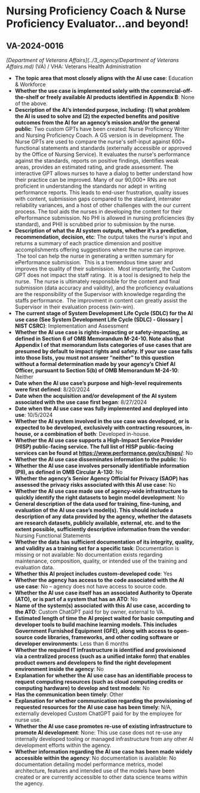 # Nursing Proficiency Coach & Nurse Proficiency Evaluator...and beyond!
## VA-2024-0016
_[Department of Veterans Affairs](../3_agency/Department of Veterans Affairs.md)_ (VA) / VHA: Veterans Health Administration


+ **The topic area that most closely aligns with the AI use case**: Education & Workforce
+ **Whether the use case is implemented solely with the commercial-off-the-shelf or freely available AI products identified in Appendix B**: None of the above.
+ **Description of the AI’s intended purpose, including: (1) what problem the AI is used to solve and (2) the expected benefits and positive outcomes from the AI for an agency’s mission and/or the general public**: Two custom GPTs have been created: Nurse Proficiency Writer and Nursing Proficiency Coach.  A GS version is in development.  The Nurse GPTs are used to compare the nurse's self-input against 600+ functional statements and standards (externally accessible or approved by the Office of Nursing Service).  It evaluates the nurse's performance against the standards, reports on positive findings, identifies weak areas, provides an estimated rating, and grade assessment.  The interactive GPT allows nurses to have a dialog to better understand how their practice can be improved.   Many of our 90,000+ RNs are not proficient in understanding the standards nor adept in writing performance reports. This leads to end-user frustration, quality issues with content, submission gaps compared to the standard, interrater reliability variances, and a host of other challenges with the our current process. The tool aids the nurses in developing the content for their ePerformance submission.  No PHI is allowed in nursing proficiencies (by standard), and PHII is scrubbed prior to submission by the nurse.
+ **Description of what the AI system outputs, whether it’s a prediction, recommendation, decision, etc**: The output takes the nurse's input and returns a summary of each practice dimension and positive accomplishments offering suggestions where the nurse can improve.  The tool can help the nurse in generating a written summary for ePerformance submission.  This is a tremendous time saver and improves the quality of their submission.  Most importantly, the Custom GPT does not impact the staff rating.  It is a tool is designed to help the nurse.  The nurse is ultimately responsible for the content and final submission (data accuracy and validity), and the proficiency evaluations are the responsibility of the Supervisor with knowledge regarding the staffs performance.  The improvment in content can greatly assist the Supervisor in their evaluation process (win-win).
+ **The current stage of System Development Life Cycle (SDLC) for the AI use case (See System Development Life Cycle (SDLC) - Glossary | NIST CSRC)**: Implementation and Assessment
+ **Whether the AI use case is rights-impacting or safety-impacting, as defined in Section 6 of OMB Memorandum M-24-10. Note also that Appendix I of that memorandum lists categories of use cases that are presumed by default to impact rights and safety. If your use case falls into those lists, you must not answer “neither” to this question without a formal determination made by your agency’s Chief AI Officer, pursuant to Section 5(b) of OMB Memorandum M-24-10**: Neither
+ **Date when the AI use case’s purpose and high-level requirements were first defined**: 8/20/2024
+ **Date when the acquisition and/or development of the AI system associated with the use case first began**: 8/27/2024
+ **Date when the AI use case was fully implemented and deployed into use**: 10/5/2024
+ **Whether the AI system involved in the use case was developed, or is expected to be developed, exclusively with contracting resources, in-house, or a combination of both**: Developed in-house.
+ **Whether the AI use case supports a High-Impact Service Provider (HISP) public-facing service. The full list of HISP public-facing services can be found at https://www.performance.gov/cx/hisps/**: No
+ **Whether the AI use case disseminates information to the public**: No
+ **Whether the AI use case involves personally identifiable information (PII), as defined in OMB Circular A-130**: No
+ **Whether the agency’s Senior Agency Official for Privacy (SAOP) has assessed the privacy risks associated with this AI use case**: No
+ **Whether the AI use case made use of agency-wide infrastructure to quickly identify the right datasets to begin model development**: No
+ **General description of the data used for training, fine-tuning, and evaluation of the AI use case’s model(s). This should include a description of any data provided by the agency, whether the datasets are research datasets, publicly available, external, etc. and to the extent possible, sufficiently descriptive information from the vendor**: Nursing Functional Statements
+ **Whether the data has sufficient documentation of its integrity, quality, and validity as a training set for a specific task**: Documentation is missing or not available: No documentation exists regarding maintenance, composition, quality, or intended use of the training and evaluation data.
+ **Whether this AI project includes custom-developed code**: Yes
+ **Whether the agency has access to the code associated with the AI use case**: No – agency does not have access to source code.
+ **Whether the AI use case itself has an associated Authority to Operate (ATO), or is part of a system that has an ATO**: No
+ **Name of the system(s) associated with this AI use case, according to the ATO**: Custom ChatGPT paid for by owner, external to VA.
+ **Estimated length of time the AI project waited for basic computing and developer tools to build machine learning models. This includes Government Furnished Equipment (GFE), along with access to open-source code libraries, frameworks, and other coding software or developer environments**: Less than 6 months
+ **Whether the required IT infrastructure is identified and provisioned via a centralized process (such as a unified intake form) that enables product owners and developers to find the right development environment inside the agency**: No
+ **Explanation for whether the AI use case has an identifiable process to request computing resources (such as cloud computing credits or computing hardware) to develop and test models**: No
+ **Has the communication been timely**: Other
+ **Explanation for whether communication regarding the provisioning of requested resources for the AI use case has been timely**: N/A, externally developed Custom ChatGPT paid for by the employee for nurse use.
+ **Whether the AI use case promotes re-use of existing infrastructure to promote AI development**: None: This use case does not re-use any internally developed tooling or managed infrastructure from any other AI development efforts within the agency.
+ **Whether information regarding the AI use case has been made widely accessible within the agency**: No documentation is available: No documentation detailing model performance metrics, model architecture, features and intended use of the models have been created or are currently accessible to other data science teams within the agency.